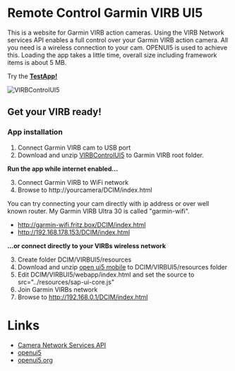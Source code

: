 # Remote Control Garmin VIRB UI5
This is a website for Garmin VIRB action cameras. Using the VIRB Network services API enables a full control over your Garmin VIRB action camera. All you need is a wireless connection to your cam. OPENUI5 is used to achieve this. Loading the app takes a little time, overall size including framework items is about 5 MB.

Try the **[TestApp!](http://www.blogtofakie.de/VIRBUI5/webapp/index.html)**

![VIRBControlUI5](http://www.blogtofakie.de/BTF4.0/wp-content/uploads/2018/02/VIRBControlUI5.jpg)

## Get your VIRB ready!

### App installation
1. Connect Garmin VIRB cam to USB port
2. Download and unzip [VIRBControlUI5](https://github.com/skaterlui/VIRBControlUI5) to Garmin VIRB root folder.

**Run the app while internet enabled...**

3. Connect Garmin VIRB to WiFi network
4. Browse to http://yourcamera/DCIM/index.html

You can try connecting your cam directly with ip address or over well known router. My Garmin VIRB Ultra 30 is called "garmin-wifi".
* http://garmin-wifi.fritz.box/DCIM/index.html 
* http://192.168.178.153/DCIM/index.html

**...or connect directly to your VIRBs wireless network**

3. Create folder DCIM/VIRBUI5/resources
4. Download and unzip [open ui5 mobile](http://openui5.org/download.html) to DCIM/VIRBUI5/resources folder
5. Edit DCIM/VIRBUI5/webapp/index.html and set the source to src="../resources/sap-ui-core.js"
6. Join Garmin VIRBs network
7. Browse to http://192.168.0.1/DCIM/index.html

# Links
* [Camera Network Services API](https://developer.garmin.com/virb/overview/)
* [openui5](https://openui5.hana.ondemand.com)
* [openui5.org](https://openui5.org)
